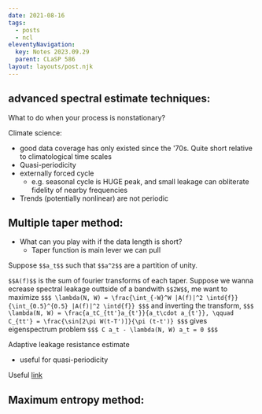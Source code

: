```yaml
---
date: 2021-08-16
tags:
  - posts
  - ncl
eleventyNavigation:
  key: Notes 2023.09.29
  parent: CLaSP 586
layout: layouts/post.njk
---
```


## advanced spectral estimate techniques:
What to do when your process is nonstationary?

Climate science: 
* good data coverage has only existed since the '70s. Quite short relative to climatological time scales
* Quasi-periodicity 
* externally forced cycle
  * e.g. seasonal cycle is HUGE peak, and small leakage can obliterate fidelity of nearby frequencies
* Trends (potentially nonlinear) are not periodic

## Multiple taper method:
* What can you play with if the data length is short?
  * Taper function is main lever we can pull

Suppose `$$a_t$$` such that `$$a^2$$` are a partition of unity.

`$$A(f)$$` is the sum of fourier transforms of each taper. Suppose we wanna ecrease spectral leakage outtside of a 
bandwith `$$2W$$`, me want to maximize
`$$$
\lambda(N, W) = \frac{\int_{-W}^W |A(f)|^2 \intd{f}}{\int_{0.5}^{0.5} |A(f)|^2 \intd{f}}
$$$`
and inverting the transform,
`$$$
\lambda(N, W) = \frac{a_tC_{tt'}a_{t'}}{a_t\cdot a_{t'}}, \qquad C_{tt'} = \frac{\sin[2\pi W(t-T')]}{\pi (t-t')}
$$$`
gives eigenspectrum problem
`$$$
C a_t - \lambda(N, W) a_t = 0
$$$`

Adaptive leakage resistance estimate


* useful for quasi-periodicity

Useful [link](https://dept.atmos.ucla.edu/tcd/people/michael-ghil)


## Maximum entropy method:

